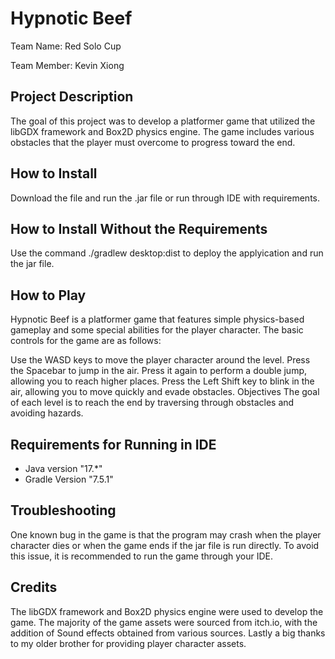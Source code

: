 # Hypnotic Beef

Team Name: Red Solo Cup

Team Member: Kevin Xiong

## Project Description

The goal of this project was to develop a platformer game that utilized the libGDX framework and Box2D physics engine. The game includes various obstacles that the player must overcome to progress toward the end.

## How to Install
Download the file and run the .jar file or run through IDE with requirements.

## How to Install Without the Requirements
Use the command ./gradlew desktop:dist to deploy the applyication and run the jar file.

## How to Play
Hypnotic Beef is a platformer game that features simple physics-based gameplay and some special abilities for the player character.
The basic controls for the game are as follows:

Use the WASD keys to move the player character around the level.
Press the Spacebar to jump in the air. Press it again to perform a double jump, allowing you to reach higher places.
Press the Left Shift key to blink in the air, allowing you to move quickly and evade obstacles.
Objectives
The goal of each level is to reach the end by traversing through obstacles and avoiding hazards.

## Requirements for Running in IDE
* Java version "17.*"
* Gradle Version "7.5.1"

## Troubleshooting
One known bug in the game is that the program may crash when the player character dies or when the game ends if the jar file is run directly. To avoid this issue, it is recommended to run the game through your IDE.

## Credits
The libGDX framework and Box2D physics engine were used to develop the game.
The majority of the game assets were sourced from itch.io, with the addition of Sound effects obtained from various sources. Lastly a big thanks to my older brother for providing player character assets.
